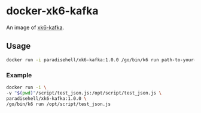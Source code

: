 # docker-xk6-kafka

An image of [xk6-kafka](https://github.com/mostafa/xk6-kafka).

## Usage

```bash
docker run -i paradisehell/xk6-kafka:1.0.0 /go/bin/k6 run path-to-your-script
```

### Example

```bash
docker run -i \
-v "$(pwd)"/script/test_json.js:/opt/script/test_json.js \
paradisehell/xk6-kafka:1.0.0 \
/go/bin/k6 run /opt/script/test_json.js
```

